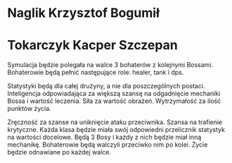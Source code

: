 # Naglik Krzysztof Bogumił
# Tokarczyk Kacper Szczepan

Symulacja będzie polegała na walce 3 bohaterów z kolejnymi Bossami. Bohaterowie będą pełnić następujące role: healer, tank i dps. 

Statystyki będą dla całej drużyny, a nie 
dla poszczególnych postaci. Inteligencja odpowiadająca za większą szansę na odgadnięcie mechaniki Bossa i wartość leczenia. Siła za wartość obrażeń. Wytrzymałość za ilość
punktów życia. 

Zręczność za szanse na uniknięcie ataku przeciwnika. Szansa na trafienie krytyczne. Każda klasa będzie miała swój odpowiedni przelicznik statystyk na wartości
docelowe. Będą 3 Bosy i każdy z nich będzie miał inną mechanikę. Bohaterowie będą walczyli przeciwko nim po kolei. Życie będzie odnawiane po każdej walce. 
